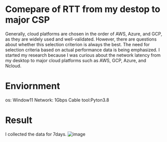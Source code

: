 # Comepare of RTT from my destop to major CSP
Generally, cloud platforms are chosen in the order of AWS, Azure, and GCP, as they are widely used and well-validated. However, there are questions about whether this selection criterion is always the best. The need for selection criteria based on actual performance data is being emphasized.
I started my research because I was curious about the network latency from my desktop to major cloud platforms such as AWS, GCP, Azure, and Ncloud.

# Enviornment
os: Window11
Network: 1Gbps Cable
tool:Pyton3.8

# Result
I collected the data for 7days.
![image](https://github.com/user-attachments/assets/6a563654-c395-4fb0-b3b6-2cebf540bcb9)
